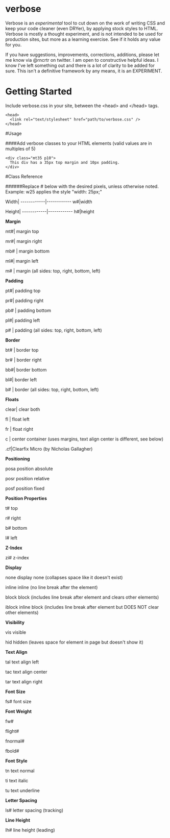 verbose
=======
Verbose is an *experimental* tool to cut down on the work of writing CSS and keep your code cleaner (even DRYer), by applying stock styles to HTML. Verbose is mostly a thought experiment, and is not intended to be used for production sites, but more as a learning exercise. See if it holds any value for you. 

If you have suggestions, improvements, corrections, additions, please let me know via @rncrtr on twitter. I am open to constructive helpful ideas. I know I've left something out and there is a lot of clarity to be added for sure. This isn't a definitive framework by any means, it is an EXPERIMENT.


# Getting Started
Include verbose.css in your site, between the &lt;head&gt; and &lt;/head&gt; tags.

    <head>
      <link rel="text/stylesheet" href="path/to/verbose.css" />
    </head>

#Usage

####Add verbose classes to your HTML elements (valid values are in multiples of 5)
    
    <div class="mt35 p10">
      This div has a 35px top margin and 10px padding. 
    </div>

#Class Reference

######Replace # below with the desired pixels, unless otherwise noted. Example: w25 applies the style "width: 25px;" 


Width|
------------|------------
w#|width


Height|
------------|------------
h#|height


**Margin**

mt#|    margin top

mr#|    margin right

mb# |   margin bottom

ml#|    margin left

m# |    margin (all sides: top, right, bottom, left)

**Padding**

pt#|    padding top

pr#|    padding right

pb# |   padding bottom

pl#|    padding left

p#  |   padding (all sides: top, right, bottom, left)

**Border**

bt# |   border top

br# |   border right

bb#|    border bottom

bl#|    border left

b# |    border (all sides: top, right, bottom, left)

**Floats**

clear|   clear both

fl |     float left

fr |     float right

c |      center container (uses margins, text align center is different, see below)

.cf|Clearfix Micro (by Nicholas Gallagher)

**Positioning**

posa   position absolute

posr   position relative

posf   position fixed

**Position Properties**

t#  top

r#  right

b#  bottom

l#  left


**Z-Index**

zi#  z-index

**Display**

none      display none (collapses space like it doesn't exist)

inline    inline (no line break after the element)

block     block (includes line break after element and clears other elements)

iblock    inline block (includes line break after element but DOES NOT clear other elements)


**Visibility**

vis    visible

hid    hidden  (leaves space for element in page but doesn't show it)

**Text Align**

tal    text align left

tac    text align center

tar    text align right

**Font Size**

fs#    font size

**Font Weight**

fw#

flight#

fnormal#

fbold#


**Font Style**

tn    text normal

ti    text italic

tu    text underline

**Letter Spacing**

ls#    letter spacing (tracking)

**Line Height**

lh#    line height (leading)